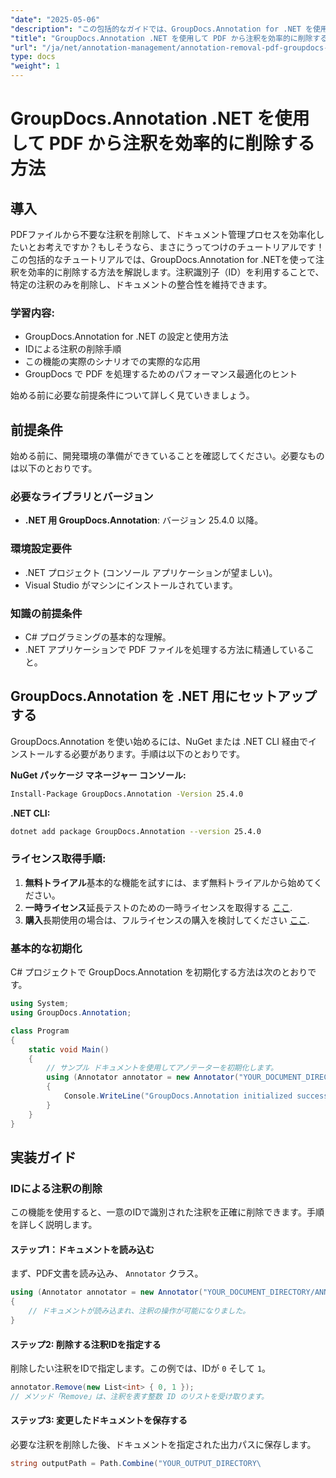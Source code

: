 ```yaml
---
"date": "2025-05-06"
"description": "この包括的なガイドでは、GroupDocs.Annotation for .NET を使用して ID 別に注釈を削除し、ドキュメント管理プロセスを最適化する方法を学習します。"
"title": "GroupDocs.Annotation .NET を使用して PDF から注釈を効率的に削除する方法"
"url": "/ja/net/annotation-management/annotation-removal-pdf-groupdocs-dotnet-guide/"
type: docs
"weight": 1
---
```


# GroupDocs.Annotation .NET を使用して PDF から注釈を効率的に削除する方法

## 導入

PDFファイルから不要な注釈を削除して、ドキュメント管理プロセスを効率化したいとお考えですか？もしそうなら、まさにうってつけのチュートリアルです！この包括的なチュートリアルでは、GroupDocs.Annotation for .NETを使って注釈を効率的に削除する方法を解説します。注釈識別子（ID）を利用することで、特定の注釈のみを削除し、ドキュメントの整合性を維持できます。

### 学習内容:
- GroupDocs.Annotation for .NET の設定と使用方法
- IDによる注釈の削除手順
- この機能の実際のシナリオでの実際的な応用
- GroupDocs で PDF を処理するためのパフォーマンス最適化のヒント

始める前に必要な前提条件について詳しく見ていきましょう。

## 前提条件

始める前に、開発環境の準備ができていることを確認してください。必要なものは以下のとおりです。

### 必要なライブラリとバージョン
- **.NET 用 GroupDocs.Annotation**: バージョン 25.4.0 以降。

### 環境設定要件
- .NET プロジェクト (コンソール アプリケーションが望ましい)。
- Visual Studio がマシンにインストールされています。

### 知識の前提条件
- C# プログラミングの基本的な理解。
- .NET アプリケーションで PDF ファイルを処理する方法に精通していること。

## GroupDocs.Annotation を .NET 用にセットアップする

GroupDocs.Annotation を使い始めるには、NuGet または .NET CLI 経由でインストールする必要があります。手順は以下のとおりです。

**NuGet パッケージ マネージャー コンソール:**
```bash
Install-Package GroupDocs.Annotation -Version 25.4.0
```

**\.NET CLI:**
```bash
dotnet add package GroupDocs.Annotation --version 25.4.0
```

### ライセンス取得手順:
1. **無料トライアル**基本的な機能を試すには、まず無料トライアルから始めてください。
2. **一時ライセンス**延長テストのための一時ライセンスを取得する [ここ](https://purchase。groupdocs.com/temporary-license/).
3. **購入**長期使用の場合は、フルライセンスの購入を検討してください [ここ](https://purchase。groupdocs.com/buy).

### 基本的な初期化
C# プロジェクトで GroupDocs.Annotation を初期化する方法は次のとおりです。

```csharp
using System;
using GroupDocs.Annotation;

class Program
{
    static void Main()
    {
        // サンプル ドキュメントを使用してアノテーターを初期化します。
        using (Annotator annotator = new Annotator("YOUR_DOCUMENT_DIRECTORY/ANNOTATED.pdf"))
        {
            Console.WriteLine("GroupDocs.Annotation initialized successfully.");
        }
    }
}
```

## 実装ガイド

### IDによる注釈の削除

この機能を使用すると、一意のIDで識別された注釈を正確に削除できます。手順を詳しく説明します。

#### ステップ1：ドキュメントを読み込む
まず、PDF文書を読み込み、 `Annotator` クラス。

```csharp
using (Annotator annotator = new Annotator("YOUR_DOCUMENT_DIRECTORY/ANNOTATED.pdf"))
{
    // ドキュメントが読み込まれ、注釈の操作が可能になりました。
}
```

#### ステップ2: 削除する注釈IDを指定する
削除したい注釈をIDで指定します。この例では、IDが `0` そして `1`。

```csharp
annotator.Remove(new List<int> { 0, 1 });
// メソッド「Remove」は、注釈を表す整数 ID のリストを受け取ります。
```

#### ステップ3: 変更したドキュメントを保存する
必要な注釈を削除した後、ドキュメントを指定された出力パスに保存します。

```csharp
string outputPath = Path.Combine("YOUR_OUTPUT_DIRECTORY\